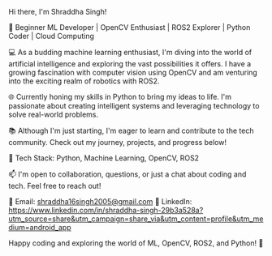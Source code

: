  Hi there, I'm Shraddha Singh!

🚀 Beginner ML Developer | OpenCV Enthusiast | ROS2 Explorer | Python Coder | Cloud Computing

💻 As a budding machine learning enthusiast, I'm diving into the world of artificial intelligence and exploring the vast possibilities it offers. I have a growing fascination with computer vision using OpenCV and am venturing into the exciting realm of robotics with ROS2.

🌐 Currently honing my skills in Python to bring my ideas to life. I'm passionate about creating intelligent systems and leveraging technology to solve real-world problems.

📚 Although I'm just starting, I'm eager to learn and contribute to the tech community. Check out my journey, projects, and progress below!

🔧 Tech Stack: Python, Machine Learning, OpenCV, ROS2

📫 I'm open to collaboration, questions, or just a chat about coding and tech. Feel free to reach out!

📧 Email: shraddha16singh2005@gmail.com
🔗 LinkedIn: https://www.linkedin.com/in/shraddha-singh-29b3a528a?utm_source=share&utm_campaign=share_via&utm_content=profile&utm_medium=android_app

Happy coding and exploring the world of ML, OpenCV, ROS2, and Python! 🚀
